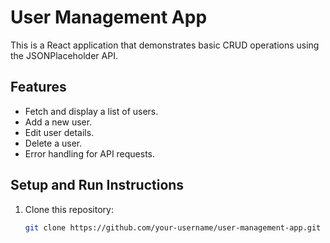 # User Management App

This is a React application that demonstrates basic CRUD operations using the JSONPlaceholder API.

## Features
- Fetch and display a list of users.
- Add a new user.
- Edit user details.
- Delete a user.
- Error handling for API requests.

## Setup and Run Instructions
1. Clone this repository:
   ```bash
   git clone https://github.com/your-username/user-management-app.git
